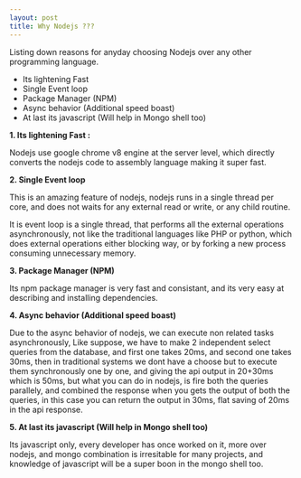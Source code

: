 ```yaml
---
layout: post
title: Why Nodejs ???
---
```


Listing down reasons for anyday choosing Nodejs over any other programming language.
 
 - Its lightening Fast
 - Single Event loop
 - Package Manager (NPM)
 - Async behavior (Additional speed boast)
 - At last its javascript (Will help in Mongo shell too)



__1. Its lightening Fast :__

Nodejs use google chrome v8 engine at the server level, which directly converts the nodejs code to assembly language making it super fast.


__2. Single Event loop__

This is an amazing feature of nodejs, nodejs runs in a single thread per core, and does not waits for any external read or write, or any child routine.

It is event loop is a single thread, that performs all the external operations asynchronously, not like the traditional languages like PHP or python, which does external operations either blocking way, or by forking a new process consuming unnecessary memory.


__3. Package Manager (NPM)__

Its npm package manager is very fast and consistant, and its very easy at describing and installing dependencies.

__4. Async behavior (Additional speed boast)__

Due to the async behavior of nodejs, we can execute non related tasks asynchronously, 
Like suppose, we have to make 2 independent select queries from the database, and first one takes 20ms, and second one takes 30ms, then in traditional systems we dont have a choose but to execute them synchronously one by one, and giving the api output in 20+30ms which is 50ms, but what you can do in nodejs, is fire both the queries parallely, and combined the response when you gets the output of both the queries, in this case you can return the output in 30ms, flat saving of 20ms in the api response. 


__5. At last its javascript (Will help in Mongo shell too)__

Its javascript only, every developer has once worked on it, more over nodejs, and mongo combination is irresitable for many projects, and knowledge of javascript will be a super boon in the mongo shell too.



